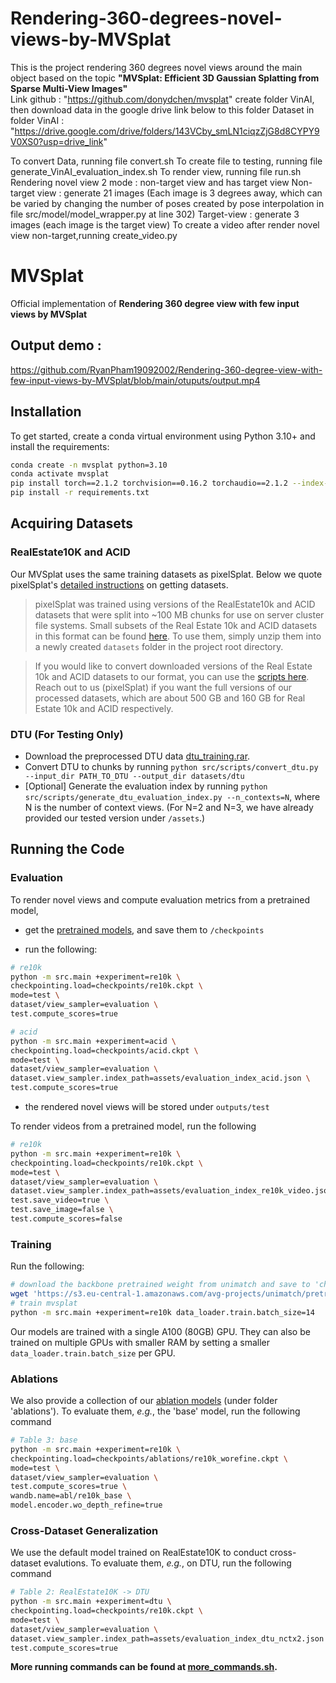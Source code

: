 # Rendering-360-degrees-novel-views-by-MVSplat

This is the project rendering  360 degrees novel views around the main object based on the topic <p1><b>"MVSplat: Efficient 3D Gaussian Splatting from Sparse Multi-View Images"</b></p1>
</br>
Link github : "https://github.com/donydchen/mvsplat"
create folder VinAI, then download data in the google drive link below to this folder
Dataset in folder VinAI : "https://drive.google.com/drive/folders/143VCby_smLN1ciqzZjG8d8CYPY9V0XS0?usp=drive_link"

To convert Data, running file convert.sh
To create file to testing, running file generate_VinAI_evaluation_index.sh
To render view, running file run.sh
Rendering novel view 2 mode : non-target view and has target view
Non-target view : generate 21 images (Each image is 3 degrees away, which can be varied by changing the number of poses created by pose interpolation in file src/model/model_wrapper.py at line 302)
Target-view : generate 3 images (each image is the target view)
To create a video after render novel view non-target,running create_video.py


# MVSplat

Official implementation of **Rendering 360 degree view with few input views by MVSplat**

## Output demo : 

https://github.com/RyanPham19092002/Rendering-360-degree-view-with-few-input-views-by-MVSplat/blob/main/otuputs/output.mp4

## Installation

To get started, create a conda virtual environment using Python 3.10+ and install the requirements:

```bash
conda create -n mvsplat python=3.10
conda activate mvsplat
pip install torch==2.1.2 torchvision==0.16.2 torchaudio==2.1.2 --index-url https://download.pytorch.org/whl/cu118
pip install -r requirements.txt
```

## Acquiring Datasets

### RealEstate10K and ACID

Our MVSplat uses the same training datasets as pixelSplat. Below we quote pixelSplat's [detailed instructions](https://github.com/dcharatan/pixelsplat?tab=readme-ov-file#acquiring-datasets) on getting datasets.

> pixelSplat was trained using versions of the RealEstate10k and ACID datasets that were split into ~100 MB chunks for use on server cluster file systems. Small subsets of the Real Estate 10k and ACID datasets in this format can be found [here](https://drive.google.com/drive/folders/1joiezNCyQK2BvWMnfwHJpm2V77c7iYGe?usp=sharing). To use them, simply unzip them into a newly created `datasets` folder in the project root directory.

> If you would like to convert downloaded versions of the Real Estate 10k and ACID datasets to our format, you can use the [scripts here](https://github.com/dcharatan/real_estate_10k_tools). Reach out to us (pixelSplat) if you want the full versions of our processed datasets, which are about 500 GB and 160 GB for Real Estate 10k and ACID respectively.

### DTU (For Testing Only)

* Download the preprocessed DTU data [dtu_training.rar](https://drive.google.com/file/d/1eDjh-_bxKKnEuz5h-HXS7EDJn59clx6V/view).
* Convert DTU to chunks by running `python src/scripts/convert_dtu.py --input_dir PATH_TO_DTU --output_dir datasets/dtu`
* [Optional] Generate the evaluation index by running `python src/scripts/generate_dtu_evaluation_index.py --n_contexts=N`, where N is the number of context views. (For N=2 and N=3, we have already provided our tested version under `/assets`.)

## Running the Code

### Evaluation

To render novel views and compute evaluation metrics from a pretrained model,

* get the [pretrained models](https://drive.google.com/drive/folders/14_E_5R6ojOWnLSrSVLVEMHnTiKsfddjU), and save them to `/checkpoints`

* run the following:

```bash
# re10k
python -m src.main +experiment=re10k \
checkpointing.load=checkpoints/re10k.ckpt \
mode=test \
dataset/view_sampler=evaluation \
test.compute_scores=true

# acid
python -m src.main +experiment=acid \
checkpointing.load=checkpoints/acid.ckpt \
mode=test \
dataset/view_sampler=evaluation \
dataset.view_sampler.index_path=assets/evaluation_index_acid.json \
test.compute_scores=true
```

* the rendered novel views will be stored under `outputs/test`

To render videos from a pretrained model, run the following

```bash
# re10k
python -m src.main +experiment=re10k \
checkpointing.load=checkpoints/re10k.ckpt \
mode=test \
dataset/view_sampler=evaluation \
dataset.view_sampler.index_path=assets/evaluation_index_re10k_video.json \
test.save_video=true \
test.save_image=false \
test.compute_scores=false
```

### Training

Run the following:

```bash
# download the backbone pretrained weight from unimatch and save to 'checkpoints/'
wget 'https://s3.eu-central-1.amazonaws.com/avg-projects/unimatch/pretrained/gmdepth-scale1-resumeflowthings-scannet-5d9d7964.pth' -P checkpoints
# train mvsplat
python -m src.main +experiment=re10k data_loader.train.batch_size=14
```

Our models are trained with a single A100 (80GB) GPU. They can also be trained on multiple GPUs with smaller RAM by setting a smaller `data_loader.train.batch_size` per GPU.

### Ablations

We also provide a collection of our [ablation models](https://drive.google.com/drive/folders/14_E_5R6ojOWnLSrSVLVEMHnTiKsfddjU) (under folder 'ablations'). To evaluate them, *e.g.*, the 'base' model, run the following command

```bash
# Table 3: base
python -m src.main +experiment=re10k \
checkpointing.load=checkpoints/ablations/re10k_worefine.ckpt \
mode=test \
dataset/view_sampler=evaluation \
test.compute_scores=true \
wandb.name=abl/re10k_base \
model.encoder.wo_depth_refine=true 
```

### Cross-Dataset Generalization

We use the default model trained on RealEstate10K to conduct cross-dataset evalutions. To evaluate them, *e.g.*, on DTU, run the following command

```bash
# Table 2: RealEstate10K -> DTU
python -m src.main +experiment=dtu \
checkpointing.load=checkpoints/re10k.ckpt \
mode=test \
dataset/view_sampler=evaluation \
dataset.view_sampler.index_path=assets/evaluation_index_dtu_nctx2.json \
test.compute_scores=true
```

**More running commands can be found at [more_commands.sh](more_commands.sh).**

